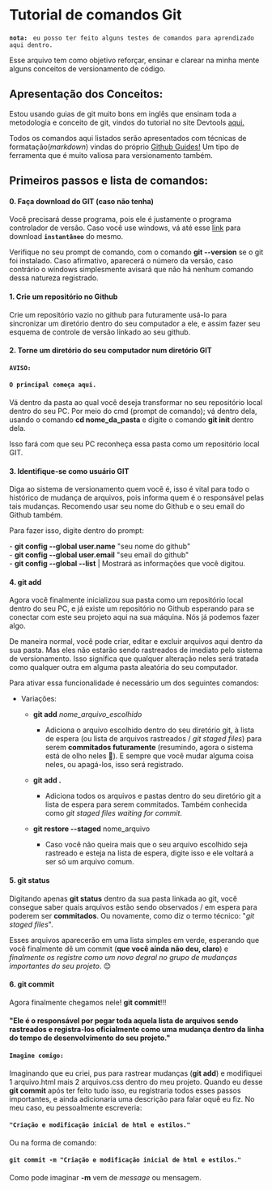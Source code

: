 # Tutorial de comandos Git
**`nota:`** ` eu posso ter feito alguns testes de comandos para aprendizado aqui dentro.`

Esse arquivo tem como objetivo reforçar, ensinar e clarear na minha mente 
alguns conceitos de versionamento de código.

## Apresentação dos Conceitos:

Estou usando guias de git muito bons em inglês que ensinam
toda a metodologia e conceito de git, vindos do tutorial no site Devtools [aqui.](https://dev.to/gothamv/learn-the-basics-of-git-in-under-10-minutes-475c)

Todos os comandos aqui listados serão apresentados com
técnicas de formatação(*markdown*) vindas do próprio 
[Github Guides!](https://guides.github.com/features/mastering-markdown/) Um tipo de ferramenta que é muito valiosa para versionamento também.

## Primeiros passos e lista de comandos:

#### 0. Faça download do GIT (caso não tenha)

Você precisará desse programa, pois ele é justamente o programa controlador de versão. Caso você use windows, vá até esse [link](https://git-scm.com/download/win) para download **`instantâneo`** do mesmo.

Verifique no seu prompt de comando, com o comando **git --version** se o git foi instalado. Caso afirmativo, aparecerá o número da versão, caso contrário o windows simplesmente avisará que não há nenhum comando dessa natureza registrado.

#### 1. Crie um repositório no Github

Crie um repositório vazio no github para futuramente usá-lo para sincronizar um diretório dentro do seu computador a ele, e assim fazer seu esquema de controle de versão linkado ao seu github. 

#### 2. Torne um diretório do seu computador num diretório GIT 

#### `AVISO:`
#### `O principal começa aqui.`

Vá dentro da pasta ao qual você deseja transformar no seu repositório local dentro do seu PC. Por meio do cmd (prompt de comando); vá dentro dela, usando o comando **cd nome_da_pasta** e digite o comando **git init** dentro dela.

Isso fará com que seu PC reconheça essa pasta como um repositório local GIT.

#### 3. **Identifique-se como usuário GIT**


Diga ao sistema de versionamento quem você é, isso é vital para todo o histórico de mudança de arquivos, pois informa quem é o responsável pelas tais mudanças. Recomendo usar seu nome do Github e o seu email do Github também.

Para fazer isso, digite dentro do prompt:

<div>
  - <strong>git config --global user.name</strong> "seu nome do github"
</div>
<div> 
  - <strong>git config --global user.email</strong> "seu email do github"
</div>
<div> 
  - <strong>git config --global --list</strong> | Mostrará as informações que você digitou.
</div>



#### 4. **git add**

Agora você finalmente inicializou sua pasta como um repositório local dentro do seu PC, e já existe um repositório no Github esperando para se conectar  com este seu projeto aqui na sua máquina. Nós já podemos fazer algo.

De maneira normal, você pode criar, editar e excluir arquivos aqui dentro da sua pasta. Mas eles não estarão sendo rastreados de imediato pelo sistema de versionamento. Isso significa que qualquer alteração neles será tratada como qualquer outra em alguma pasta aleatória do seu computador.

Para ativar essa funcionalidade é necessário um dos seguintes comandos:

- Variações:
  - **git add** *nome_arquivo_escolhido*
    - Adiciona o arquivo escolhido dentro do seu diretório git, à lista de espera (ou lista de arquivos rastreados / *git staged files*) para serem **commitados futuramente** (resumindo, agora o sistema está de olho neles 👀). E sempre que você mudar alguma coisa neles, ou apagá-los, isso será registrado.

  - **git add .**
    - Adiciona todos os arquivos e pastas dentro do seu diretório git a lista de espera para serem commitados. Também conhecida como *git staged files waiting for commit*.
  - **git restore --staged** nome_arquivo
    - Caso você não queira mais que o seu arquivo escolhido seja rastreado e esteja na lista de espera, digite isso e ele voltará a ser só um arquivo comum.

#### 5. **git status**

Digitando apenas **git status** dentro da sua pasta linkada ao git, você consegue saber quais arquivos estão sendo observados / em espera para poderem ser **commitados**. Ou novamente, como diz o termo técnico: "*git staged files*".

Esses arquivos aparecerão em uma lista simples em verde, esperando que você finalmente dê um commit (**que você ainda não deu, claro**) e *finalmente os registre como um novo degral no grupo de mudanças importantes do seu projeto*. 😊

#### 6. **git commit**

Agora finalmente chegamos nele! **git commit**!!! <h4>"Ele é o responsável por pegar toda aquela lista de arquivos sendo rastreados e registra-los oficialmente como uma mudança dentro da linha do tempo de desenvolvimento do seu projeto."</h4>

#### `Imagine comigo:`

Imaginando que eu criei, pus para rastrear mudanças (**git add**) e modifiquei 1 arquivo.html mais 2 arquivos.css dentro do meu projeto. Quando eu desse **git commit** após ter feito tudo isso, eu registraria todos esses passos importantes, e ainda adicionaria uma descrição para falar oquê eu fiz. No meu caso, eu pessoalmente escreveria:

#### `"Criação e modificação inicial de html e estilos."`

Ou na forma de comando:

#### `git commit -m "Criação e modificação inicial de html e estilos."`

Como pode imaginar **-m** vem de *message* ou mensagem.